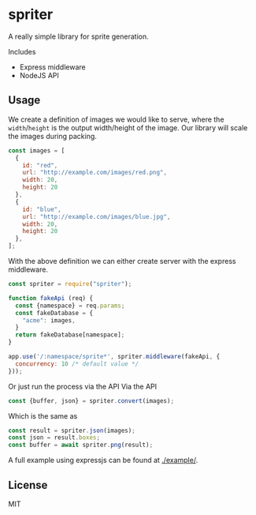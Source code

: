 # spriter
A really simple library for sprite generation.

Includes 

 - Express middleware
 - NodeJS API


## Usage
We create a definition of images we would like to serve, where the `width`/`height` is the output width/height of the image. Our library will scale the images during packing.

```javascript
const images = [
  {
    id: "red",
    url: "http://example.com/images/red.png",
    width: 20,
    height: 20
  },
  {
    id: "blue",
    url: "http://example.com/images/blue.jpg",
    width: 20,
    height: 20
  },
];
```

With the above definition we can either create server with the express middleware.

```javascript
const spriter = require("spriter");

function fakeApi (req) {
  const {namespace} = req.params;
  const fakeDatabase = {
    "acme": images,
  }
  return fakeDatabase[namespace];
}

app.use('/:namespace/sprite*', spriter.middleware(fakeApi, {
  concurrency: 10 /* default value */
}));
```

Or just run the process via the API
Via the API

```javascript
const {buffer, json} = spriter.convert(images);
```

Which is the same as

```javascript
const result = spriter.json(images);
const json = result.boxes;
const buffer = await spriter.png(result);
```

A full example using expressjs can be found at [./example/](/example).


## License
MIT

